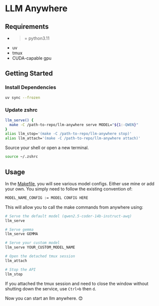 # LLM Anywhere

## Requirements

- >= python3.11
- uv
- tmux
- CUDA-capable gpu

## Getting Started

### Install Dependencies

```zsh
uv sync --frozen
```

### Update zshrc

```zsh
llm_serve() {
  make -C /path-to-repo/llm-anywhere serve MODEL="${1:-QWEN}"
}
alias llm_stop='(make -C /path-to-repo/llm-anywhere stop)'
alias llm_attach='(make -C /path-to-repo/llm-anywhere attach)'
```

Source your shell or open a new terminal.

```zsh
source ~/.zshrc
```

## Usage

In the [Makefile](.Makefile), you will see various model configs. Either use mine or add your own.
You simply need to follow the existing convention of:

```zsh
MODEL_NAME_CONFIG := MODEL CONFIG HERE
```

This will allow you to call the make commands from anywhere using:

```zsh
# Serve the default model (qwen2.5-coder-14b-instruct-awq)
llm_serve

# Serve gemma
llm_serve GEMMA

# Serve your custom model
llm_serve YOUR_CUSTOM_MODEL_NAME

# Open the detached tmux session
llm_attach

# Stop the API
llm_stop
```

If you attached the tmux session and need to close the window without shutting down the service, use `Ctrl+b` then `d`.

Now you can start an llm anywhere. 😊
